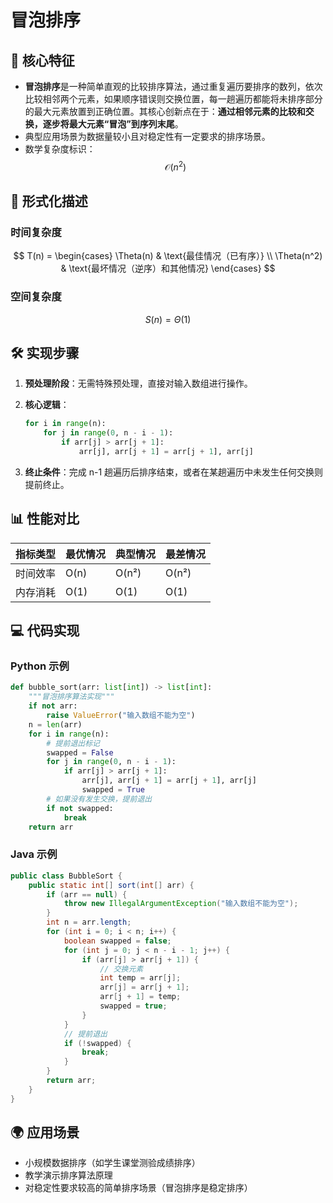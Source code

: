 
# 冒泡排序

## 🌟 核心特征

- **冒泡排序**是一种简单直观的比较排序算法，通过重复遍历要排序的数列，依次比较相邻两个元素，如果顺序错误则交换位置，每一趟遍历都能将未排序部分的最大元素放置到正确位置。其核心创新点在于：**通过相邻元素的比较和交换，逐步将最大元素“冒泡”到序列末尾**。
- 典型应用场景为数据量较小且对稳定性有一定要求的排序场景。
- 数学复杂度标识：
  $$ \mathcal{O}(n^2) $$

## 🧮 形式化描述

### 时间复杂度

$$
T(n) = \begin{cases}
    \Theta(n) & \text{最佳情况（已有序）} \\
    \Theta(n^2) & \text{最坏情况（逆序）和其他情况}
\end{cases}
$$

### 空间复杂度

$$ S(n) = \Theta(1) $$

## 🛠 实现步骤

1. **预处理阶段**：无需特殊预处理，直接对输入数组进行操作。
2. **核心逻辑**：

    ```python
    for i in range(n):
        for j in range(0, n - i - 1):
            if arr[j] > arr[j + 1]:
                arr[j], arr[j + 1] = arr[j + 1], arr[j]
    ```

3. **终止条件**：完成 n-1 趟遍历后排序结束，或者在某趟遍历中未发生任何交换则提前终止。

## 📊 性能对比

| 指标类型 | 最优情况 | 典型情况 | 最差情况 |
| -------- | -------- | -------- | -------- |
| 时间效率 | O(n)     | O(n²)    | O(n²)    |
| 内存消耗 | O(1)     | O(1)     | O(1)     |

## 💻 代码实现

### Python 示例

```python
def bubble_sort(arr: list[int]) -> list[int]:
    """冒泡排序算法实现"""
    if not arr:
        raise ValueError("输入数组不能为空")
    n = len(arr)
    for i in range(n):
        # 提前退出标记
        swapped = False
        for j in range(0, n - i - 1):
            if arr[j] > arr[j + 1]:
                arr[j], arr[j + 1] = arr[j + 1], arr[j]
                swapped = True
        # 如果没有发生交换，提前退出
        if not swapped:
            break
    return arr
```

### Java 示例

```java
public class BubbleSort {
    public static int[] sort(int[] arr) {
        if (arr == null) {
            throw new IllegalArgumentException("输入数组不能为空");
        }
        int n = arr.length;
        for (int i = 0; i < n; i++) {
            boolean swapped = false;
            for (int j = 0; j < n - i - 1; j++) {
                if (arr[j] > arr[j + 1]) {
                    // 交换元素
                    int temp = arr[j];
                    arr[j] = arr[j + 1];
                    arr[j + 1] = temp;
                    swapped = true;
                }
            }
            // 提前退出
            if (!swapped) {
                break;
            }
        }
        return arr;
    }
}
```

## 🌍 应用场景

- 小规模数据排序（如学生课堂测验成绩排序）
- 教学演示排序算法原理
- 对稳定性要求较高的简单排序场景（冒泡排序是稳定排序）

